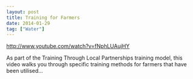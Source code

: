 ```yaml
---
layout: post
title: Training for Farmers
date: 2014-01-29
tag: ["Water"]
---
```


http://www.youtube.com/watch?v=fNphLUAujHY  

As part of the Training Through Local Partnerships training model, this video walks you through specific training methods for farmers that have been utilised...